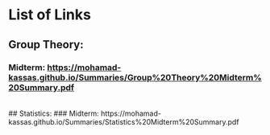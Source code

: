 # List of Links
## Group Theory:
### Midterm: https://mohamad-kassas.github.io/Summaries/Group%20Theory%20Midterm%20Summary.pdf
<br>
## Statistics:
### Midterm: https://mohamad-kassas.github.io/Summaries/Statistics%20Midterm%20Summary.pdf
